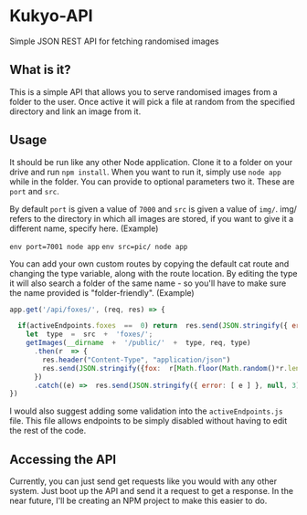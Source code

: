 # Kukyo-API
Simple JSON REST API for fetching randomised images

## What is it?
This is a simple API that allows you to serve randomised images from a folder to the user. Once active it will pick a file at random from the specified directory and link an image from it.

## Usage
It should be run like any other Node application. Clone it to a folder on your drive and run `npm install`. When you want to run it, simply use `node app` while in the folder. You can provide to optional parameters two it. These are `port` and `src`.

By default `port` is given a value of `7000` and `src` is given a value of `img/`. img/ refers to the directory in which all images are stored, if you want to give it a different name, specify here.
(Example)

``env port=7001 node app``
``env src=pic/ node app``

You can add your own custom routes by copying the default cat route and changing the type variable, along with the route location. By editing the type it will also search a folder of the same name - so you'll have to make sure the name provided is "folder-friendly". 
(Example)
````js
app.get('/api/foxes/', (req, res) => {

  if(activeEndpoints.foxes  ==  0) return  res.send(JSON.stringify({ error: { "API ERROR":  "ENDPOINT NOT ACTIVE IN CONFIG FILE" } }, null, 3));
    let  type  =  src  +  'foxes/';
    getImages(__dirname  +  '/public/'  +  type, req, type)
      .then(r  => {
        res.header("Content-Type", "application/json")
        res.send(JSON.stringify({fox:  r[Math.floor(Math.random()*r.length)]}, null, 3));
      })
      .catch((e) =>  res.send(JSON.stringify({ error: [ e ] }, null, 3)));
})
````

I would also suggest adding some validation into the `activeEndpoints.js` file. This file allows endpoints to be simply disabled without having to edit the rest of the code.

## Accessing the API
Currently, you can just send get requests like you would with any other system. Just boot up the API and send it a request to get a response. In the near future, I'll be creating an NPM project to make this easier to do.
